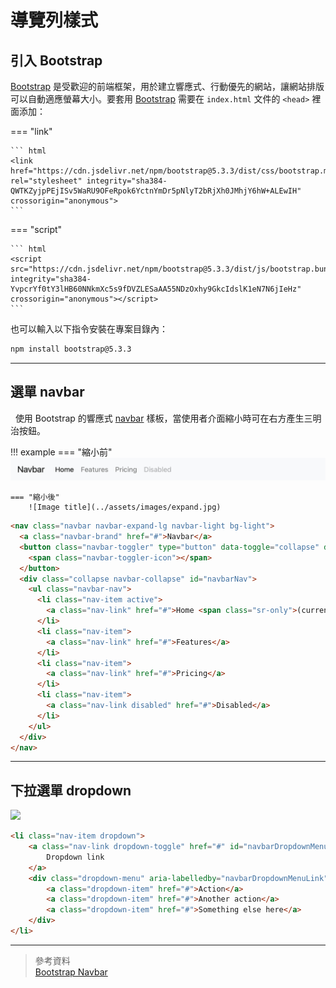 # 導覽列樣式

## 引入 Bootstrap

[Bootstrap](https://getbootstrap.com) 是受歡迎的前端框架，用於建立響應式、行動優先的網站，讓網站排版可以自動適應螢幕大小。要套用 [Bootstrap](https://getbootstrap.com) 需要在 `index.html` 文件的 `<head>` 裡面添加：

=== "link"

    ``` html
    <link href="https://cdn.jsdelivr.net/npm/bootstrap@5.3.3/dist/css/bootstrap.min.css" rel="stylesheet" integrity="sha384-QWTKZyjpPEjISv5WaRU9OFeRpok6YctnYmDr5pNlyT2bRjXh0JMhjY6hW+ALEwIH" crossorigin="anonymous">
    ```

=== "script"

    ``` html
    <script src="https://cdn.jsdelivr.net/npm/bootstrap@5.3.3/dist/js/bootstrap.bundle.min.js" integrity="sha384-YvpcrYf0tY3lHB60NNkmXc5s9fDVZLESaAA55NDzOxhy9GkcIdslK1eN7N6jIeHz" crossorigin="anonymous"></script>
    ```


也可以輸入以下指令安裝在專案目錄內：
```bash
npm install bootstrap@5.3.3
```

---

## 選單 navbar
 
使用 Bootstrap 的響應式 [navbar](https://getbootstrap.com/docs/4.0/components/navbar/) 樣板，當使用者介面縮小時可在右方產生三明治按鈕。

!!! example
    === "縮小前"
        ![Image title](../assets/images/navbar.jpg)

    === "縮小後"
        ![Image title](../assets/images/expand.jpg)




```html
<nav class="navbar navbar-expand-lg navbar-light bg-light">
  <a class="navbar-brand" href="#">Navbar</a>
  <button class="navbar-toggler" type="button" data-toggle="collapse" data-target="#navbarNav" aria-controls="navbarNav" aria-expanded="false" aria-label="Toggle navigation">
    <span class="navbar-toggler-icon"></span>
  </button>
  <div class="collapse navbar-collapse" id="navbarNav">
    <ul class="navbar-nav">
      <li class="nav-item active">
        <a class="nav-link" href="#">Home <span class="sr-only">(current)</span></a>
      </li>
      <li class="nav-item">
        <a class="nav-link" href="#">Features</a>
      </li>
      <li class="nav-item">
        <a class="nav-link" href="#">Pricing</a>
      </li>
      <li class="nav-item">
        <a class="nav-link disabled" href="#">Disabled</a>
      </li>
    </ul>
  </div>
</nav>
```

---

## 下拉選單 dropdown


<img src="/assets/images/dropdown.jpg" width="200"/>

```html
<li class="nav-item dropdown">
    <a class="nav-link dropdown-toggle" href="#" id="navbarDropdownMenuLink" data-toggle="dropdown" aria-haspopup="true" aria-expanded="false">
        Dropdown link
    </a>
    <div class="dropdown-menu" aria-labelledby="navbarDropdownMenuLink">
        <a class="dropdown-item" href="#">Action</a>
        <a class="dropdown-item" href="#">Another action</a>
        <a class="dropdown-item" href="#">Something else here</a>
    </div>
</li>
```

---


> 參考資料  
> [Bootstrap Navbar](https://getbootstrap.com/docs/4.0/components/navbar/)



